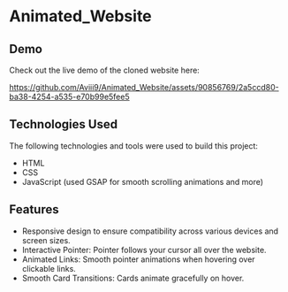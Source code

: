 # Animated_Website


## Demo
Check out the live demo of the cloned website here:


https://github.com/Aviii9/Animated_Website/assets/90856769/2a5ccd80-ba38-4254-a535-e70b99e5fee5


## Technologies Used
The following technologies and tools were used to build this project:

* HTML
* CSS
* JavaScript (used GSAP for smooth scrolling animations and more)

## Features

* Responsive design to ensure compatibility across various devices and screen sizes.
* Interactive Pointer: Pointer follows your cursor all over the website.
* Animated Links: Smooth pointer animations when hovering over clickable links.
* Smooth Card Transitions: Cards animate gracefully on hover.

